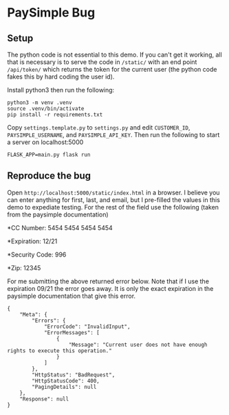 # PaySimple Bug

## Setup

The python code is not essential to this demo. If you can't get it working, all that is necessary is to serve the code in `/static/` with an end point `/api/token/` which returns the token for the current user (the python code fakes this by hard coding the user id).

Install python3 then run the following:

```
python3 -m venv .venv
source .venv/bin/activate
pip install -r requirements.txt
```

Copy `settings.template.py` to `settings.py` and edit `CUSTOMER_ID`, `PAYSIMPLE_USERNAME`, and `PAYSIMPLE_API_KEY`. Then run the following to start a server on localhost:5000

```
FLASK_APP=main.py flask run
```

## Reproduce the bug

Open `http://localhost:5000/static/index.html` in a browser. I believe you can enter anything for first, last, and email, but I pre-filled the values in this demo to expediate testing. For the rest of the field use the following (taken from the paysimple documentation)

*CC Number: 5454 5454 5454 5454

*Expiration: 12/21

*Security Code: 996

*Zip: 12345

For me submitting the above returned error below. Note that if I use the expiration 09/21 the error goes away. It is only the exact expiration in the paysimple documentation that give this error.

```
{
    "Meta": {
        "Errors": {
            "ErrorCode": "InvalidInput",
            "ErrorMessages": [
                {
                    "Message": "Current user does not have enough rights to execute this operation."
                }
            ]
        },
        "HttpStatus": "BadRequest",
        "HttpStatusCode": 400,
        "PagingDetails": null
    },
    "Response": null
}
```